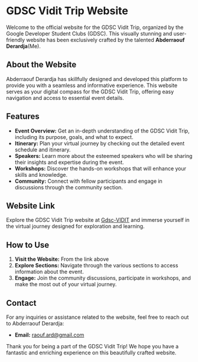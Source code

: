 # GDSC Vidit Trip Website

Welcome to the official website for the GDSC Vidit Trip, organized by the Google Developer Student Clubs (GDSC). This visually stunning and user-friendly website has been exclusively crafted by the talented **Abderraouf Derardja**(Me).

## About the Website
Abderraouf Derardja has skillfully designed and developed this platform to provide you with a seamless and informative experience. This website serves as your digital compass for the GDSC Vidit Trip, offering easy navigation and access to essential event details.



## Features
- **Event Overview:** Get an in-depth understanding of the GDSC Vidit Trip, including its purpose, goals, and what to expect.
- **Itinerary:** Plan your virtual journey by checking out the detailed event schedule and itinerary.
- **Speakers:** Learn more about the esteemed speakers who will be sharing their insights and expertise during the event.
- **Workshops:** Discover the hands-on workshops that will enhance your skills and knowledge.
- **Community:** Connect with fellow participants and engage in discussions through the community section.

## Website Link
Explore the GDSC Vidit Trip website at [Gdsc-VIDIT](https://raouf-005.github.io/Gdsc-VIDIT/) and immerse yourself in the virtual journey designed for exploration and learning.

## How to Use
1. **Visit the Website:** From the link above
2. **Explore Sections:** Navigate through the various sections to access information about the event.
3. **Engage:** Join the community discussions, participate in workshops, and make the most out of your virtual journey.

## Contact
For any inquiries or assistance related to the website, feel free to reach out to Abderraouf Derardja:
- **Email:** [raouf.ard@gmail.com](mailto:raouf.ard@gmail.com)

Thank you for being a part of the GDSC Vidit Trip! We hope you have a fantastic and enriching experience on this beautifully crafted website.
